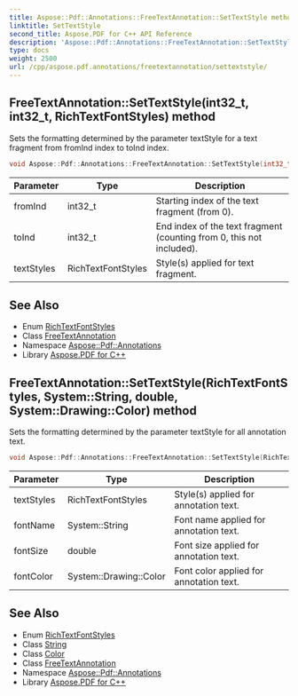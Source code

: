 ```yaml
---
title: Aspose::Pdf::Annotations::FreeTextAnnotation::SetTextStyle method
linktitle: SetTextStyle
second_title: Aspose.PDF for C++ API Reference
description: 'Aspose::Pdf::Annotations::FreeTextAnnotation::SetTextStyle method. Sets the formatting determined by the parameter textStyle for a text fragment from fromInd index to toInd index in C++.'
type: docs
weight: 2500
url: /cpp/aspose.pdf.annotations/freetextannotation/settextstyle/
---
```

## FreeTextAnnotation::SetTextStyle(int32_t, int32_t, RichTextFontStyles) method


Sets the formatting determined by the parameter textStyle for a text fragment from fromInd index to toInd index.

```cpp
void Aspose::Pdf::Annotations::FreeTextAnnotation::SetTextStyle(int32_t fromInd, int32_t toInd, RichTextFontStyles textStyles)
```


| Parameter | Type | Description |
| --- | --- | --- |
| fromInd | int32_t | Starting index of the text fragment (from 0). |
| toInd | int32_t | End index of the text fragment (counting from 0, this not included). |
| textStyles | RichTextFontStyles | Style(s) applied for text fragment. |

## See Also

* Enum [RichTextFontStyles](../../richtextfontstyles/)
* Class [FreeTextAnnotation](../)
* Namespace [Aspose::Pdf::Annotations](../../)
* Library [Aspose.PDF for C++](../../../)
## FreeTextAnnotation::SetTextStyle(RichTextFontStyles, System::String, double, System::Drawing::Color) method


Sets the formatting determined by the parameter textStyle for all annotation text.

```cpp
void Aspose::Pdf::Annotations::FreeTextAnnotation::SetTextStyle(RichTextFontStyles textStyles, System::String fontName, double fontSize, System::Drawing::Color fontColor)
```


| Parameter | Type | Description |
| --- | --- | --- |
| textStyles | RichTextFontStyles | Style(s) applied for annotation text. |
| fontName | System::String | Font name applied for annotation text. |
| fontSize | double | Font size applied for annotation text. |
| fontColor | System::Drawing::Color | Font color applied for annotation text. |

## See Also

* Enum [RichTextFontStyles](../../richtextfontstyles/)
* Class [String](../../../system/string/)
* Class [Color](../../../system.drawing/color/)
* Class [FreeTextAnnotation](../)
* Namespace [Aspose::Pdf::Annotations](../../)
* Library [Aspose.PDF for C++](../../../)

